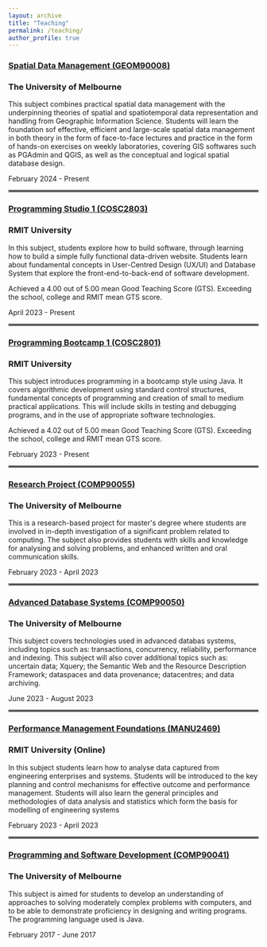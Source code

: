 ```yaml
---
layout: archive
title: "Teaching"
permalink: /teaching/
author_profile: true
---
```


### [Spatial Data Management (GEOM90008)](https://handbook.unimelb.edu.au/subjects/geom90008)

### The University of Melbourne 

This subject combines practical spatial data management with the underpinning theories of spatial and spatiotemporal data representation and handling from Geographic Information Science. Students will learn the foundation sof effective, efficient and large-scale spatial data management in both theory in the form of face-to-face lectures and practice in the form of hands-on exercises on weekly laboratories, covering GIS softwares such as PGAdmin and QGIS, as well as the conceptual and logical spatial database design. 

February 2024 - Present

<hr style="border:2px solid gray">

### [Programming Studio 1 (COSC2803)](http://www1.rmit.edu.au/courses/054081)

### RMIT University

In this subject, students explore how to build software, through learning how to build a simple fully functional data-driven website. Students learn about fundamental concepts in User-Centred Design (UX/UI) and Database System that explore the front-end-to-back-end of software development. 

Achieved a 4.00 out of 5.00 mean Good Teaching Score (GTS). Exceeding the school, college and RMIT mean GTS score. 

April 2023 - Present

<hr style="border:2px solid gray">

### [Programming Bootcamp 1 (COSC2801)](http://www1.rmit.edu.au/courses/054079)

### RMIT University

This subject introduces programming in a bootcamp style using Java. It covers algorithmic development using standard control structures, fundamental concepts of programming and creation of small to medium practical applications. This will include skills in testing and debugging programs, and in the use of appropriate software technologies. 

Achieved a 4.02 out of 5.00 mean Good Teaching Score (GTS). Exceeding the school, college and RMIT mean GTS score. 

February 2023 - Present 

<hr style="border:2px solid gray">

### [Research Project (COMP90055)](https://handbook.unimelb.edu.au/2023/subjects/comp90055)

### The University of Melbourne 

This is a research-based project for master's degree where students are involved in in-depth investigation of a significant problem related to computing. The subject also provides students with skills and knowledge for analysing and solving problems, and enhanced written and oral communication skills.

February 2023 - April 2023

<hr style="border:2px solid gray">

### [Advanced Database Systems (COMP90050)](https://handbook.unimelb.edu.au/2023/subjects/comp90050)

### The University of Melbourne

This subject covers technologies used in advanced databas systems, including topics such as: transactions, concurrency, reliability, performance and indexing. This subject will also cover additional topics such as: uncertain data; Xquery; the Semantic Web and the Resource Description Framework; dataspaces and data provenance; datacentres; and data archiving.

June 2023 - August 2023 

<hr style="border:2px solid gray">

### [Performance Management Foundations (MANU2469)](http://www1.rmit.edu.au/browse/;CURPOS=1?STYPE=ENTIRE&CLOCATION=Study+at+RMIT%2F&QRY=%2Btype%3Dflexible+%2Bsubtype%3Dheparta+%2Bkeywords%3D%28MANU2469%29+&subject=MANU2469&title=&Search=Search)

### RMIT University (Online)

In this subject students learn how to analyse data captured from engineering enterprises and systems. Students will be introduced to the key planning and control mechanisms for effective outcome and performance management. Students will also learn the general principles and methodologies of data analysis and statistics which form the basis for modelling of engineering systems

February 2023 - April 2023

<hr style="border:2px solid gray">

### [Programming and Software Development (COMP90041)](https://handbook.unimelb.edu.au/2017/subjects/comp90041)

### The University of Melbourne

This subject is aimed for students to develop an understanding of approaches to solving moderately complex problems with computers, and to be able to demonstrate proficiency in designing and writing programs. The programming language used is Java. 

February 2017 - June 2017



